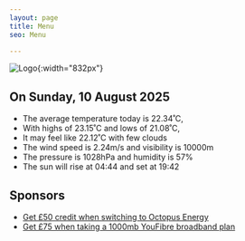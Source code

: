 ```yaml
---
layout: page
title: Menu
seo: Menu

---
```


![Logo](/images/logo.jpg){:width="832px"}

<!-- weather_marker starts -->
## On Sunday, 10 August 2025

- The average temperature today is 22.34˚C,
- With highs of 23.15˚C and lows of 21.08˚C,
- It may feel like 22.12˚C with few clouds
- The wind speed is 2.24m/s and visibility is 10000m
- The pressure is 1028hPa and humidity is 57%
- The sun will rise at 04:44 and set at 19:42

<!-- weather_marker ends -->

## Sponsors

- [Get £50 credit when switching to Octopus Energy](https://bit.ly/3oD1nnS)
- [Get £75 when taking a 1000mb YouFibre broadband plan](https://aklam.io/91zWhU?)
